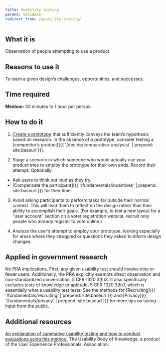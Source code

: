 ```yaml
---
title: Usability testing
parent: Validate
redirect_from: /usability-testing/
---
```


## What it is

Observation of people attempting to use a product.

## Reasons to use it

To learn a given design’s challenges, opportunities, and successes.

## Time required

**Medium:** 30 minutes to 1 hour per person

## How to do it

1. [Create a prototype](/../make/prototyping/) that sufficiently conveys the team’s hypothesis based on research. In the absence of a prototype, consider testing a [competitor’s product]({{ '/decide/comparative-analysis/' | prepend: site.baseurl }}).

2. Stage a scenario in which someone who would actually use your product tries to employ the prototype for their own ends. Record their attempt. Optionally:
 - Ask users to think out loud as they try.
 - [Compensate the participant]({{ '/fundamentals/incentives' | prepend: site.baseurl }}) for their time.

3. Avoid asking participants to perform tasks far outside their normal context. This will lead them to reflect on the design rather than their ability to accomplish their goals. (For example, to test a new layout for a “user account” section on a voter registration website, recruit only people who already register to vote online.)

4. Analyze the user’s attempt to employ your prototype, looking especially for areas where they struggled or questions they asked to inform design changes.

## Applied in government research

No PRA implications. First, any given usability test should involve nine or fewer users. Additionally, the PRA explicitly exempts direct observation and non-standardized conversation, 5 CFR 1320.3(h)3. It also specifically excludes tests of knowledge or aptitude, 5 CFR 1320.3(h)7, which is essentially what a usability test tests. See the methods for [Recruiting]({{ '/fundamentals/recruiting' | prepend: site.baseurl }}) and [Privacy]({{ '/fundamentals/privacy' | prepend: site.baseurl }}) for more tips on taking input from the public.

## Additional resources

[An explanation of summative usability testing and how to conduct evaluations using this method.](http://www.usabilitybok.org/summative-usability-testing) The Usability Body of Knowledge, a product of the User Experience Professionals’ Association.
